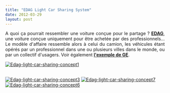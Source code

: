 ```yaml
---
title: "EDAG Light Car Sharing System"
date: 2012-03-29
layout: post
---
```


<p style="text-align: justify">A quoi ça pourrait ressembler une voiture conçue pour le partage ? <a href="http://www.edag.de/en/" target="_blank"><strong>EDAG</strong></a>, une voiture conçue uniquement pour être achetée par des professionnels... Le modèle d'affaire ressemble alors à celui du camion, les véhicules étant opérés par un professionnel dans une ou plusieurs villes dans le monde, ou par un collectif d'usagers. Voir également <a href="/2010/11/general-electric-se-prepare-a-devenir-le-leader-mondial-en-matiere-de-mobilite-electrique.html" target="_blank"><strong>l'exemple de GE</strong></a>.</p> <p><a class="asset-img-link" href="/wp-content/uploads/sites/6/old/6a0120a66d2ad4970b0163036ac090970d-800wi.jpg" rel="lightbox"><img alt="Edag-light-car-sharing-concept1" class="asset  asset-image at-xid-6a0120a66d2ad4970b0163036ac090970d" src="/wp-content/uploads/sites/6/old/6a0120a66d2ad4970b0163036ac090970d-500wi.jpg" style="margin-left: auto;margin-right: auto" title="Edag-light-car-sharing-concept1" /></a> </p>  <!--more-->  <br /> <a class="asset-img-link" href="/wp-content/uploads/sites/6/old/6a0120a66d2ad4970b0168e960b85d970c-800wi.jpg" rel="lightbox"><img alt="Edag-light-car-sharing-concept3" class="asset  asset-image at-xid-6a0120a66d2ad4970b0168e960b85d970c" src="/wp-content/uploads/sites/6/old/6a0120a66d2ad4970b0168e960b85d970c-500wi.jpg" style="margin-left: auto;margin-right: auto" title="Edag-light-car-sharing-concept3" /></a> <a class="asset-img-link" href="/wp-content/uploads/sites/6/old/6a0120a66d2ad4970b0168e960b98a970c-800wi.jpg" rel="lightbox"><img alt="Edag-light-car-sharing-concept7" class="asset  asset-image at-xid-6a0120a66d2ad4970b0168e960b98a970c" src="/wp-content/uploads/sites/6/old/6a0120a66d2ad4970b0168e960b98a970c-500wi.jpg" style="margin-left: auto;margin-right: auto" title="Edag-light-car-sharing-concept7" /></a> <a class="asset-img-link" href="/wp-content/uploads/sites/6/old/6a0120a66d2ad4970b0168e960ba28970c-800wi.jpg" rel="lightbox"><img alt="Edag-light-car-sharing-concept6" class="asset  asset-image at-xid-6a0120a66d2ad4970b0168e960ba28970c" src="/wp-content/uploads/sites/6/old/6a0120a66d2ad4970b0168e960ba28970c-500wi.jpg" style="margin-left: auto;margin-right: auto" title="Edag-light-car-sharing-concept6" /></a><br /><br /><br /><br /><br /><br /><br />